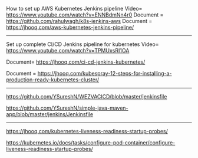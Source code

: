 How to set up AWS Kubernetes Jenkins pipeline Video= https://www.youtube.com/watch?v=ENNBdmNn4r0
Document = https://github.com/rahulwagh/k8s-jenkins-aws
Document = https://jhooq.com/aws-kubernetes-jenkins-pipeline/

--------------------------------

Set up complete CI/CD Jenkins pipeline for kubernetes Video= https://www.youtube.com/watch?v=TPMUxsRI1OA

Document= https://jhooq.com/ci-cd-jenkins-kubernetes/

Document = https://jhooq.com/kubespray-12-steps-for-installing-a-production-ready-kubernetes-cluster/

----------------------


https://github.com/YSureshN/WEZVACICD/blob/master/jenkinsfile


https://github.com/YSureshN/simple-java-maven-app/blob/master/jenkins/Jenkinsfile


-------------

https://jhooq.com/kubernetes-liveness-readiness-startup-probes/

https://kubernetes.io/docs/tasks/configure-pod-container/configure-liveness-readiness-startup-probes/
